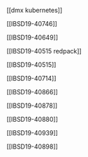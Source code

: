 

[[dmx kubernetes]]

[[IBSD19-40746]]

[[IBSD19-40649]]

[[IBSD19-40515 redpack]]

[[IBSD19-40515]]

[[IBSD19-40714]]

[[IBSD19-40866]]

[[IBSD19-40878]]

[[IBSD19-40880]]

[[IBSD19-40939]]

[[IBSD19-40898]]
